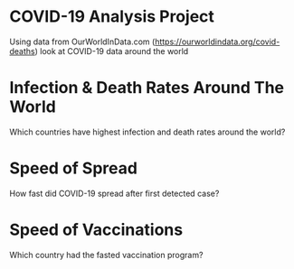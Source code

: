 # COVID-19 Analysis Project
Using data from OurWorldInData.com (https://ourworldindata.org/covid-deaths) look at COVID-19 data around the world

# Infection & Death Rates Around The World
Which countries have highest infection and death rates around the world?

# Speed of Spread
How fast did COVID-19 spread after first detected case?

# Speed of Vaccinations
Which country had the fasted vaccination program?

